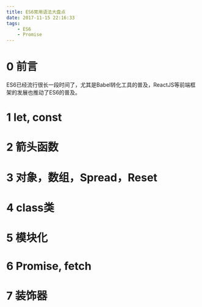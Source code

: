 ```yaml
---
title: ES6常用语法大盘点
date: 2017-11-15 22:16:33
tags:
    - ES6
    - Promise
---
```

# 0 前言
ES6已经流行很长一段时间了，尤其是Babel转化工具的普及，ReactJS等前端框架的发展也推动了ES6的普及。

<!--more-->
# 1 let, const

# 2 箭头函数

# 3 对象，数组，Spread，Reset

# 4 class类

# 5 模块化

# 6 Promise, fetch

# 7 装饰器 



